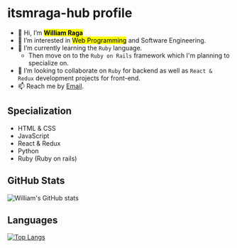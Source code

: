 #  **itsmraga-hub profile**

- 👋 Hi, I’m <mark>**William Raga**</mark>
- 👀 I’m interested in <mark>Web Programming</mark> and Software Engineering.
- 🌱 I’m currently learning the `Ruby` language.
  - Then move on to the `Ruby on Rails` framework which I'm planning to specialize on.
- 💞️ I’m looking to collaborate on `Ruby` for backend as well as `React & Redux` development projects for front-end.
- 📫 Reach me by <!--[Mobile No](0795 600499) or text via--> [Email](itsragamit@gmail.com).

## Specialization

- HTML & CSS
- JavaScript
- React & Redux
- Python
- Ruby (Ruby on rails)

<!---
itsmraga-hub/itsmraga-hub is a ✨ special ✨ repository because its `README.md` (this file) appears on your GitHub profile.
You can click the Preview link to take a look at your changes.
--->

## GitHub Stats

![William's GitHub stats](https://github-readme-stats.vercel.app/api?username=itsmraga-hub&show_icons=true&theme=radical)

## Languages

[![Top Langs](https://github-readme-stats.vercel.app/api/top-langs/?username=itsmraga-hub&layout=compact)](https://github.com/itsmraga-hub/github-readme-stats)

